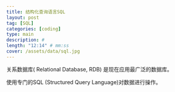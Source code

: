 ```yaml
---
title: 结构化查询语言SQL
layout: post
tag: [SQL]
categories: [coding]
type: main
description: #
length: "12:14" # mm:ss
cover: /assets/data/sql.jpg
---
```



关系数据库( Relational Database, RDB) 是现在应用最广泛的数据库。

使用专门的SQL (Structured Query Language)对数据进行操作。


## 

<!-- ![](/assets/design/road_pavement_1.jpg) -->